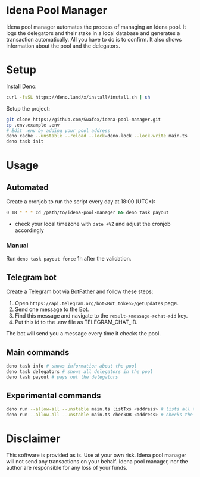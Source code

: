 # Idena Pool Manager

Idena pool manager automates the process of managing an Idena pool. It logs the
delegators and their stake in a local database and generates a transaction
automatically. All you have to do is to confirm. It also shows information about
the pool and the delegators.

# Setup

Install [Deno](https://deno.com/manual@v1.33.3/getting_started/installation):

```bash
curl -fsSL https://deno.land/x/install/install.sh | sh
```

Setup the project:

```bash
git clone https://github.com/Swafox/idena-pool-manager.git
cp .env.example .env
# Edit .env by adding your pool address
deno cache --unstable --reload --lock=deno.lock --lock-write main.ts
deno task init
```

# Usage

## Automated

Create a cronjob to run the script every day at 18:00 (UTC*):

```bash
0 18 * * * cd /path/to/idena-pool-manager && deno task payout
```

- check your local timezone with `date +%Z` and adjust the cronjob accordingly

### Manual

Run `deno task payout force` 1h after the validation.

## Telegram bot

Create a Telegram bot via [BotFather](https://t.me/botfather) and follow these
steps:

1. Open `https://api.telegram.org/bot<Bot_token>/getUpdates` page.
2. Send one message to the Bot.
3. Find this message and navigate to the `result->message->chat->id` key.
4. Put this id to the .env file as TELEGRAM_CHAT_ID.

The bot will send you a message every time it checks the pool.

## Main commands

```bash
deno task info # shows information about the pool
deno task delegators # shows all delegators in the pool
deno task payout # pays out the delegators
```

## Experimental commands

```bash
deno run --allow-all --unstable main.ts listTxs <address> # lists all transactions for an address
deno run --allow-all --unstable main.ts checkDB <address> # checks the local db entry for the given address
```

# Disclaimer

This software is provided as is. Use at your own risk. Idena pool manager will
not send any transactions on your behalf. Idena pool manager, nor the author are
responsible for any loss of your funds.

